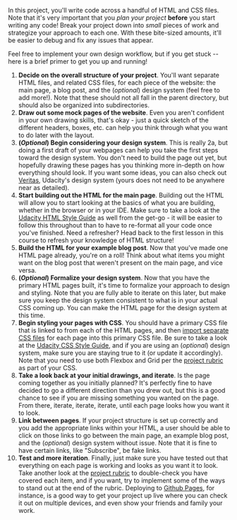 In this project, you'll write code across a handful of HTML and CSS files. Note that it's very important that you *plan your project* **before** you start writing any code! Break your project down into *small* pieces of work and strategize your approach to each one. With these bite-sized amounts, it'll be easier to debug and fix any issues that appear.

Feel free to implement your own design workflow, but if you get stuck -- here is a brief primer to get you up and running!

1. **Decide on the overall structure of your project**. You'll want separate HTML files, and related CSS files, for each piece of the website: the main page, a blog post, and the (*optional*) design system (feel free to add more!). Note that these should not all fall in the parent directory, but should also be organized into subdirectories.
1. **Draw out some mock pages of the website**. Even you aren't confident in your own drawing skills, that's okay - just a quick sketch of the different headers, boxes, etc. can help you think through what you want to do later with the layout.
1. **(*****Optional*****) Begin considering your design system**. This is really 2a, but doing a first draft of your webpages can help you take the first steps toward the design system. You don't need to build the page out yet, but hopefully drawing these pages has you thinking more in-depth on how everything should look. If you want some ideas, you can also check out <a href="https://veritas.udacity.design/" target="_blank">Veritas</a>, Udacity's design system (yours does not need to be anywhere near as detailed).
1. **Start building out the HTML for the main page**. Building out the HTML will allow you to start looking at the basics of what you are building, whether in the browser or in your IDE. Make sure to take a look at the <a href="http://udacity.github.io/frontend-nanodegree-styleguide/index.html" target="_blank">Udacity HTML Style Guide</a> as well from the get-go - it will be easier to follow this throughout than to have to re-format all your code once you've finished. Need a refresher? Head back to the first lesson in this course to refresh your knowledge of HTML structure!
1. **Build the HTML for your example blog post**. Now that you've made one HTML page already, you're on a roll! Think about what items you might want on the blog post that weren't present on the main page, and vice versa.
1. **(*****Optional*****) Formalize your design system**. Now that you have the primary HTML pages built, it's time to formalize your approach to design and styling. Note that you are fully able to iterate on this later, but make sure you keep the design system consistent to what is in your actual CSS coming up. You can make the HTML page for the design system at this time.
1. **Begin styling your pages with CSS**. You should have a primary CSS file that is linked to from each of the HTML pages, and then <a href="https://developer.mozilla.org/en-US/docs/Web/CSS/@import" target="_blank">import separate CSS files</a> for each page into this primary CSS file. Be sure to take a look at the <a href="http://udacity.github.io/frontend-nanodegree-styleguide/css.html" target="_blank">Udacity CSS Style Guide</a>, and if you are using an (*optional*) design system, make sure you are staying true to it (or update it accordingly). Note that you need to use both Flexbox and Grid per the <a href="https://learn.udacity.com/rubric/5358" target="_blank">project rubric</a> as part of your CSS.
1. **Take a look back at your initial drawings, and iterate**. Is the page coming together as you initially planned? It's perfectly fine to have decided to go a different direction than you drew out, but this is a good chance to see if you are missing something you wanted on the page. From there, iterate, iterate, iterate, until each page looks how you want it to look.
1. **Link between pages**. If your project structure is set up correctly and you add the appropriate links within your HTML, a user should be able to click on those links to go between the main page, an example blog post, and the (*optional*) design system without issue. Note that it is fine to have certain links, like "Subscribe", be fake links.
1. **Test and more iteration**. Finally, just make sure you have tested out that everything on each page is working and looks as you want it to look. Take another look at the <a href="https://learn.udacity.com/rubric/5358" target="_blank">project rubric</a> to double-check you have covered each item, and if you want, try to implement some of the ways to stand out at the end of the rubric. Deploying to <a href="https://pages.github.com/" target="_blank">Github Pages</a>, for instance, is a good way to get your project up live where you can check it out on multiple devices, and even show your friends and family your work.